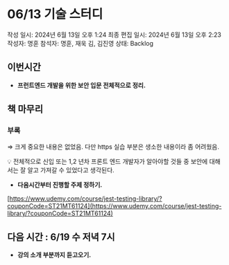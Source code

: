 # 06/13 기술 스터디

작성 일시: 2024년 6월 13일 오후 1:24
최종 편집 일시: 2024년 6월 13일 오후 2:23
작성자: 명훈
참석자: 명훈, 재욱 김, 김진영
상태: Backlog

## 이번시간

- **프런트엔드 개발을 위한 보안 입문 전체적으로 정리.**

## 책 마무리

### 부록

⇒ 크게 중요한 내용은 없었음. 다만 https 실습 부분은 생소한 내용이라 좀 어려웠음. 

<aside>
💡 전체적으로 신입 또는 1,2 년차 프론트 엔드 개발자가 알아야할 것들 중 보안에 대해서는 잘 알고 가져갈 수 있었다고 생각된다.

</aside>

- **다음시간부터 진행할 주제 정하기.**

[https://www.udemy.com/course/jest-testing-library/?couponCode=ST21MT61124](https://www.udemy.com/course/jest-testing-library/?couponCode=ST21MT61124) 

## 다음 시간 :   6/19 수  저녁 7시

- **강의 소개 부분까지 듣고오기.**